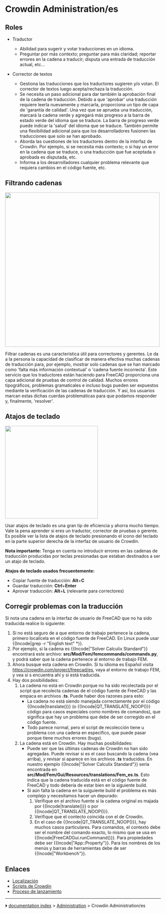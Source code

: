 # Crowdin Administration/es
## Roles

-   Traductor
    -   Abilidad para sugerir y votar traducciones en un idioma.
    -   Preguntar por más contexto; preguntar para más claridad; reportar errores en la cadena a traducir; disputa una entrada de traducción actual, etc\...

-   Corrector de textos
    -   Gestiona las traducciones que los traductores sugieren y/o votan. El corrector de textos luego acepta/rechaza la traducción.
    -   Se necesita un paso adicional para dar también la aprobación final de la cadena de traducción. Debido a que \'aprobar\' una traducción requiere leerla nuevamente y marcarla, proporciona un tipo de capa de \'garantía de calidad\'. Una vez que se aprueba una traducción, marcará la cadena verde y agregará más progreso a la barra de estado verde del idioma que se traduce. La barra de progreso verde puede indicar la \'salud\' del idioma que se traduce. También permite una flexibilidad adicional para que los desarrolladores fusionen las traducciones que solo se han aprobado.
    -   Aborda las cuestiones de los traductores dentro de la interfaz de Crowdin. Por ejemplo, si se necesita más contexto; o si hay un error en la cadena que se traduce, o una traducción que fue aceptada o aprobada es disputada, etc.
    -   Informa a los desarrolladores cualquier problema relevante que requiera cambios en el código fuente, etc.

## Filtrando cadenas 

<img alt="" src=images/Crowdin_Filter_Strings.png  style="width:500px;">

Filtrar cadenas es una característica útil para correctores y gerentes. Le da a la persona la capacidad de clasificar de manera efectiva muchas cadenas de traducción para, por ejemplo, mostrar solo cadenas que se han marcado como \'falta más información contextual\' o \'cadena fuente incorrecta\'. Este servicio que los traductores están haciendo para FreeCAD proporciona una capa adicional de pruebas de control de calidad. Muchos errores tipográficos, problemas gramaticales e incluso bugs pueden ser expuestos mediante la verificación de las cadenas de traducción. Y así, los usuarios marcan estas dichas cuerdas problemáticas para que podamos responder y, finalmente, \'resolver\'.

## Atajos de teclado 

<img alt="" src=images/Crowdin_keyboard_shortcuts.png  style="width:300px;">

Usar atajos de teclado es una gran tip de eficiencia y ahorra mucho tiempo. Vale la pena aprender si eres un traductor, corrector de pruebas o gerente. Es posible ver la lista de atajos de teclado presionando el icono del teclado en la parte superior derecha de la interfaz de usuario de Crowdin.

**Nota importante:** Tenga en cuenta no introducir errores en las cadenas de traducción producidas por teclas presionadas que estaban destinados a ser un atajo de teclado.

**Atajos de teclado usados frecuentemente:**

-   Copiar fuente de traducción: **Alt**+**C**
-   Guardar traducción: **Ctrl**+**Enter**
-   Aprovar traducción: **Alt**+**L** (relevante para correctores)

## Corregir problemas con la traducción 

Si nota una cadena en la interfaz de usuario de FreeCAD que no ha sido traducida realice lo siguiente:

1.  Si no está seguro de a que entorno de trabajo pertenece la cadena, primero localícela en el código fuente de FreeCAD. En Linux puede usar {{Incode|grep -r "English text" *}}.
2.  Por ejemplo, si la cadena es {{Incode|"Solver Calculix Standard"}} encontrará este archivo: **src/Mod/Fem/femcommands/commands.py**, y podrá saber que la cadena pertenece al entorno de trabajo FEM.
3.  Ahora busque esta cadena en Crowdin. Si tu idioma es Español visita <https://crowdin.com/project/freecad/es>, vaya al entorno de trabajo FEM, y vea si s encuentra ahí y si está traducida.
4.  Hay dos posibilidades:
    1.  La cadena no está en Crowdin porque no ha sido recolectada por el script que recolecta cadenas de el código fuente de FreeCAD y las empaca en archivos **.ts**. Puede haber dos razones para esto:
        -   La cadena no está siendo manejada correctamente por el código {{Incode|translate()}} (o {{Incode|QT_TRANSLATE_NOOP()}} código para casos especiales como nombres de comandos), que significa que hay un problema que debe de ser corregido en el código fuente.
        -   Todo parece normal, pero el script de recolección tiene u problema con una cadena en específico, que puede pasar porque tiene muchos errores (bugs).
    2.  La cadena está en Crowdin. Hay muchas posibilidades:
        -   Puede ser que las últimas cadenas de Crowdin no han sido agregadas. Puede revisar si es el caso buscando la cadena (vea arriba), y revisar si aparece en los archivos **.ts** traducidos. En nuestro ejemplo {{Incode|"Solver Calculix Standard"}} sería encontrada en **src/Mod/Fem/Gui/Resources/translations/Fem_es.ts**. Esto indica que la cadena traducida está en el código fuente de FreeCAD y todo debería de estar bien en la siguiente build.
        -   Si aún falta la cadena en la suiguiente build el problema es más complejo y necesitamos hacer un depurado:
            1.  Verifique en el archivo fuente si la cadena original es majada por {{Incode|translate()}} o por {{Incode|QT_TRANSLATE_NOOP()}}.
            2.  Verifique que el contecto coincida con el de Crowdin.
            3.  En el caso de {{Incode|QT_TRANSLATE_NOOP()}}, hay muchos casos particulares. Para comandos, el contexto debe ser el nombre del comando exacto, lo mismo que se usa en {{Incode|FreeCADGui.runCommand()}}. Para propiedades debe ser {{Incode|"App::Property"}}. Para los nombres de los menús y barras de herramientas debe de ser {{Incode|"Workbench"}}.

## Enlaces

-   [Localización](Localisation/es.md)
-   [Scripts de Crowdin](Crowdin_Scripts/es.md)
-   [Proceso de lanzamiento](Release_process.md)



---
⏵ [documentation index](../README.md) > [Administration](Category_Administration.md) > Crowdin Administration/es
